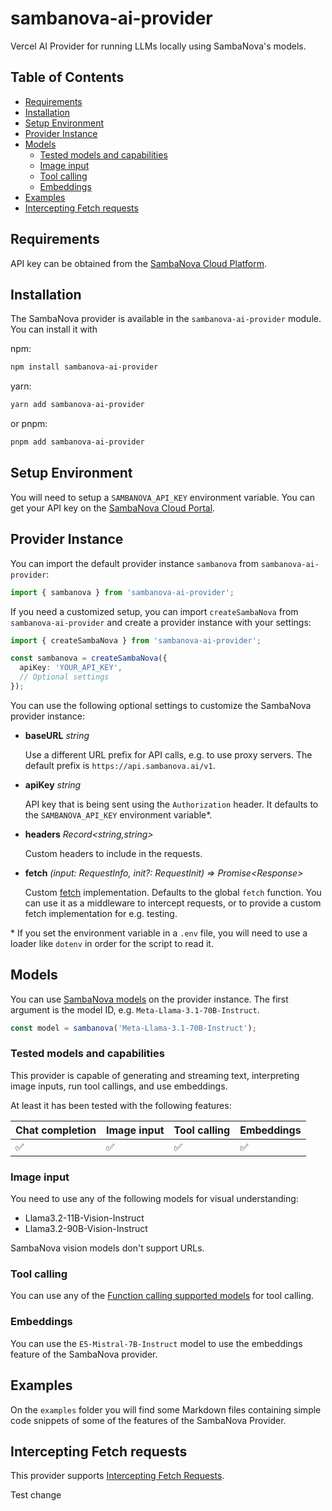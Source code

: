 # sambanova-ai-provider

Vercel AI Provider for running LLMs locally using SambaNova's models.

## Table of Contents

- [Requirements](#requirements)
- [Installation](#installation)
- [Setup Environment](#setup-environment)
- [Provider Instance](#provider-instance)
- [Models](#models)
  - [Tested models and capabilities](#tested-models-and-capabilities)
  - [Image input](#image-input)
  - [Tool calling](#tool-calling)
  - [Embeddings](#embeddings)
- [Examples](#examples)
- [Intercepting Fetch requests](#intercepting-fetch-requests)

## Requirements

API key can be obtained from the [SambaNova Cloud Platform](https://cloud.sambanova.ai/apis).

## Installation

The SambaNova provider is available in the `sambanova-ai-provider` module. You can install it with

npm:

```bash
npm install sambanova-ai-provider
```

yarn:

```bash
yarn add sambanova-ai-provider
```

or pnpm:

```bash
pnpm add sambanova-ai-provider
```

## Setup Environment

You will need to setup a `SAMBANOVA_API_KEY` environment variable. You can get your API key on the [SambaNova Cloud Portal](https://cloud.sambanova.ai/apis).

## Provider Instance

You can import the default provider instance `sambanova` from `sambanova-ai-provider`:

```ts
import { sambanova } from 'sambanova-ai-provider';
```

If you need a customized setup, you can import `createSambaNova` from `sambanova-ai-provider` and create a provider instance with your settings:

```ts
import { createSambaNova } from 'sambanova-ai-provider';

const sambanova = createSambaNova({
  apiKey: 'YOUR_API_KEY',
  // Optional settings
});
```

You can use the following optional settings to customize the SambaNova provider instance:

- **baseURL** _string_

  Use a different URL prefix for API calls, e.g. to use proxy servers.
  The default prefix is `https://api.sambanova.ai/v1`.

- **apiKey** _string_

  API key that is being sent using the `Authorization` header. It defaults to the `SAMBANOVA_API_KEY` environment variable\*.

- **headers** _Record&lt;string,string&gt;_

  Custom headers to include in the requests.

- **fetch** _(input: RequestInfo, init?: RequestInit) => Promise&lt;Response&gt;_

  Custom [fetch](https://developer.mozilla.org/en-US/docs/Web/API/fetch) implementation.
  Defaults to the global `fetch` function.
  You can use it as a middleware to intercept requests,
  or to provide a custom fetch implementation for e.g. testing.

\* If you set the environment variable in a `.env` file, you will need to use a loader like `dotenv` in order for the script to read it.

## Models

You can use [SambaNova models](https://docs.sambanova.ai/cloud/docs/get-started/supported-models) on the provider instance.
The first argument is the model ID, e.g. `Meta-Llama-3.1-70B-Instruct`.

```ts
const model = sambanova('Meta-Llama-3.1-70B-Instruct');
```

### Tested models and capabilities

This provider is capable of generating and streaming text, interpreting image inputs, run tool callings, and use embeddings.

At least it has been tested with the following features:

| Chat completion    | Image input        | Tool calling       | Embeddings         |
| ------------------ | ------------------ | ------------------ | ------------------ |
| :white_check_mark: | :white_check_mark: | :white_check_mark: | :white_check_mark: |

### Image input

You need to use any of the following models for visual understanding:

- Llama3.2-11B-Vision-Instruct
- Llama3.2-90B-Vision-Instruct

SambaNova vision models don't support URLs.

### Tool calling

You can use any of the [Function calling supported models](https://docs.sambanova.ai/cloud/docs/capabilities/function-calling#supported-models) for tool calling.

### Embeddings

You can use the `E5-Mistral-7B-Instruct` model to use the embeddings feature of the SambaNova provider.

## Examples

On the `examples` folder you will find some Markdown files containing simple code snippets of some of the features of the SambaNova Provider.

## Intercepting Fetch requests

This provider supports [Intercepting Fetch Requests](https://sdk.vercel.ai/examples/providers/intercepting-fetch-requests).

Test change